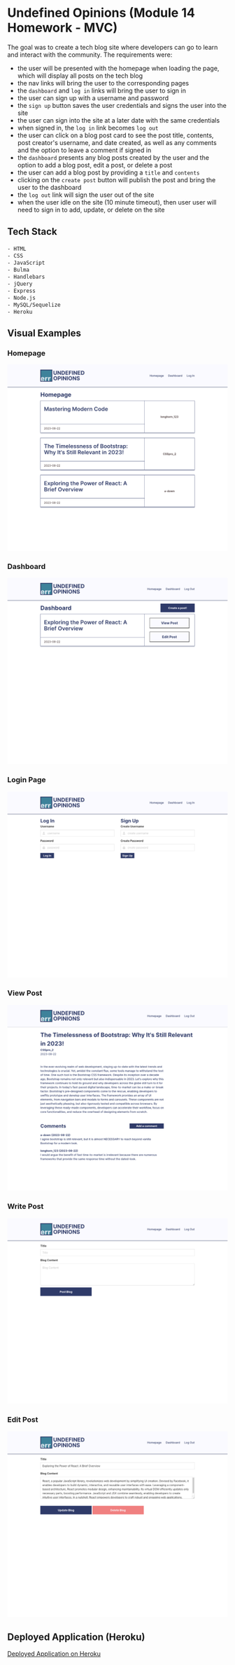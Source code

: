 # Undefined Opinions (Module 14 Homework - MVC)

The goal was to create a tech blog site where developers can go to learn and interact with the community. The requirements were:
  - the user will be presented with the homepage when loading the page, which will display all posts on the tech blog
  - the nav links will bring the user to the corresponding pages
  - the `dashboard` and `log in` links will bring the user to sign in
  - the user can sign up with a username and password
  - the `sign up` button saves the user credentials and signs the user into the site
  - the user can sign into the site at a later date with the same credentials
  - when signed in, the `log in` link becomes `log out`
  - the user can click on a blog post card to see the post title, contents, post creator's username, and date created, as well as any comments and the option to leave a comment if signed in
  - the `dashboard` presents any blog posts created by the user and the option to add a blog post, edit a post, or delete a post
  - the user can add a blog post by providing a `title` and `contents`
  - clicking on the `create post` button will publish the post and bring the user to the dashboard
  - the `log out` link will sign the user out of the site
  - when the user idle on the site (10 minute timeout), then user user will need to sign in to add, update, or delete on the site

## Tech Stack
    - HTML
    - CSS
    - JavaScript
    - Bulma
    - Handlebars
    - jQuery
    - Express
    - Node.js
    - MySQL/Sequelize
    - Heroku

## Visual Examples

### Homepage
![Homepage Visual Example](./public/assets/images/homepage-visual.png)

### Dashboard
![Dashboard Visual Example](./public/assets/images/dashboard-visual.png)

### Login Page
![Login Page Visual Example](./public/assets/images/login-visual.png)

### View Post
![View Post Visual Example](./public/assets/images/view-visual.png)

### Write Post
![Write Post Visual Example](./public/assets/images/write-visual.png)

### Edit Post
![Edit Post Visual Example](./public/assets/images/edit-visual.png)

## Deployed Application (Heroku)

[Deployed Application on Heroku](https://a-down-tech-blog-b6cbf85bb984.herokuapp.com/)



